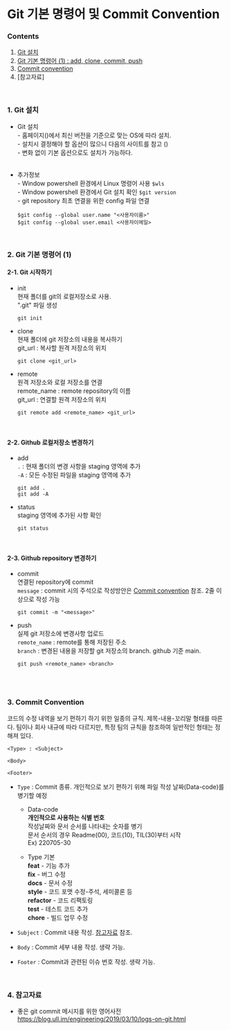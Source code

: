 # Git 기본 명령어 및 Commit Convention

### Contents

1. [Git 설치](#1.-Git-설치)
2. [Git 기본 명령어 (1) : add, clone, commit, push](<#2.-Git-기본-명령어-(1)>)
3. [Commit convention](#3.-Commit-Convention)
4. [참고자료]

<br>

### 1. Git 설치

- Git 설치
  <br> - 홈페이지()에서 최신 버전을 기준으로 맞는 OS에 따라 설치.
  <br> - 설치시 결정해야 할 옵션이 많으니 다음의 사이트를 참고 ()
  <br> - 변화 없이 기본 옵션으로도 설치가 가능하다.
  <br><br>
- 추가정보
  <br> - Window powershell 환경에서 Linux 명령어 사용 `$wls`
  <br> - Window powershell 환경에서 Git 설치 확인 `$git version`
  <br> - git repository 최초 연결을 위한 config 파일 연결

  ```
  $git config --global user.name "<사용자이름>"
  $git config --global user.email <사용자이메일>
  ```

<br>

### 2. Git 기본 명령어 (1)

#### 2-1. Git 시작하기

- init <br> 현재 폴더를 git의 로컬저장소로 사용. <br> ".git" 파일 생성 <br>

  ```
  git init
  ```

- clone <br> 현재 폴더에 git 저장소의 내용을 복사하기 <br>
  git_url : 복사할 원격 저장소의 위치 <br>

  ```
  git clone <git_url>
  ```

- remote <br>
  원격 저장소와 로컬 저장소를 연결 <br>
  remote_name : remote repository의 이름 <br>
  git_url : 연결할 원격 저장소의 위치 <br>
  ```
  git remote add <remote_name> <git_url>
  ```
  <br>

#### 2-2. Github 로컬저장소 변경하기

- add <br>
  `.` : 현재 폴더의 변경 사항을 staging 영역에 추가 <br>
  `-A` : 모든 수정된 파일을 staging 영역에 추가 <br>

  ```
  git add .
  git add -A
  ```

- status <br>
  staging 영역에 추가된 사항 확인 <br>
  ```
  git status
  ```
  <br>

#### 2-3. Github repository 변경하기

- commit <br>
  연결된 repository에 commit <br>
  `message` : commit 시의 주석으로 작성방안은 [Commit convention](#3.-Commit-Convention) 참조. 2줄 이상으로 작성 가능 <br>

  ```
  git commit -m "<message>"
  ```

- push <br>
  실제 git 저장소에 변경사항 업로드 <br>
  `remote_name` : remote를 통해 저장된 주소 <br>
  `branch` : 변경된 내용을 저장할 git 저장소의 branch. github 기준 main.
  ```
  git push <remote_name> <branch>
  ```
    <br>
  <br>

### 3. Commit Convention

코드의 수정 내역을 보기 편하기 하기 위한 일종의 규칙. 제목-내용-꼬리말 형태를 따른다. 팀이나 회사 내규에 따라 다르지만, 특정 팀의 규칙을 참조하여 일반적인 형태는 정해져 있다.

```
<Type> : <Subject>

<Body>

<Footer>
```

- `Type` : Commit 종류. 개인적으로 보기 편하기 위해 파일 작성 날짜(Data-code)를 병기할 예정<br>

  - Data-code <br>
    **개인적으로 사용하는 식별 번호**<br>
    작성날짜와 문서 순서를 나타내는 숫자를 병기<br>
    문서 순서의 경우 Readme(00), 코드(10), TIL(30)부터 시작<br>
    Ex) 220705-30

  - Type 기본 <br>
    **feat** - 기능 추가 <br>
    **fix** - 버그 수정 <br>
    **docs** - 문서 수정 <br>
    **style** - 코드 포맷 수정-주석, 세미콜론 등<br>
    **refactor** - 코드 리팩토링 <br>
    **test** - 테스트 코드 추가 <br>
    **chore** - 빌드 업무 수정 <br>

- `Subject` : Commit 내용 작성. [참고자료](#4-참고자료) 참조.<br>
- `Body` : Commit 세부 내용 작성. 생략 가능.<br>
- `Footer` : Commit과 관련된 이슈 번호 작성. 생략 가능.<br>

<br>

### 4. 참고자료

- 좋은 git commit 메시지를 위한 영어사전<br>
  https://blog.ull.im/engineering/2019/03/10/logs-on-git.html
